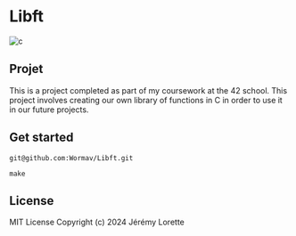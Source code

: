 # Libft

![c](https://img.shields.io/badge/language-C-gray)

## Projet

This is a project completed as part of my coursework at the 42 school.
This project involves creating our own library of functions in C in order to use it in our future projects.

## Get started

```shell
git@github.com:Wormav/Libft.git
```

```shell
make
```

## License

MIT License
Copyright (c) 2024 Jérémy Lorette
